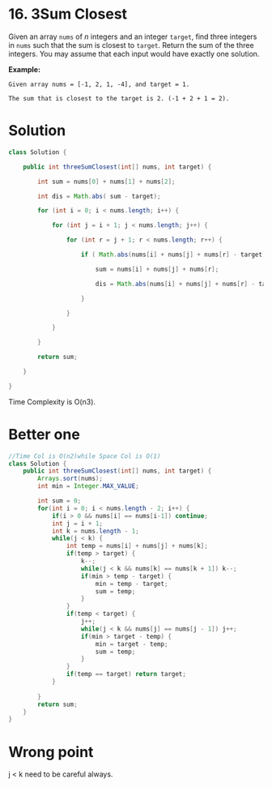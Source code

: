 # 16. 3Sum Closest

Given an array `nums` of *n* integers and an integer `target`, find three integers in `nums` such that the sum is closest to `target`. Return the sum of the three integers. You may assume that each input would have exactly one solution.

**Example:**

```
Given array nums = [-1, 2, 1, -4], and target = 1.

The sum that is closest to the target is 2. (-1 + 2 + 1 = 2).
```

# Solution

```Java
class Solution {

    public int threeSumClosest(int[] nums, int target) {

        int sum = nums[0] + nums[1] + nums[2];

        int dis = Math.abs( sum - target);

        for (int i = 0; i < nums.length; i++) {

            for (int j = i + 1; j < nums.length; j++) {

                for (int r = j + 1; r < nums.length; r++) {

                    if ( Math.abs(nums[i] + nums[j] + nums[r] - target) < dis){

                        sum = nums[i] + nums[j] + nums[r];

                        dis = Math.abs(nums[i] + nums[j] + nums[r] - target);

                    }                   

                }

            }

        }

        return sum;

    }

}

```



Time Complexity is O(n3).

# Better one

```java
//Time Col is O(n2)while Space Col is O(1)
class Solution {
    public int threeSumClosest(int[] nums, int target) {
        Arrays.sort(nums);
        int min = Integer.MAX_VALUE;

        int sum = 0;
        for(int i = 0; i < nums.length - 2; i++) {
            if(i > 0 && nums[i] == nums[i-1]) continue;
            int j = i + 1;
            int k = nums.length - 1;
            while(j < k) {
                int temp = nums[i] + nums[j] + nums[k];
                if(temp > target) {
                    k--;
                    while(j < k && nums[k] == nums[k + 1]) k--;
                    if(min > temp - target) {
                        min = temp - target;
                        sum = temp;
                    }
                }
                if(temp < target) {
                    j++;
                    while(j < k && nums[j] == nums[j - 1]) j++;
                    if(min > target - temp) {
                        min = target - temp;
                        sum = temp;
                    }
                }
                if(temp == target) return target;           
            }
            
        }
        return sum;
    }
}
```

# Wrong point 

j < k need to be careful always.